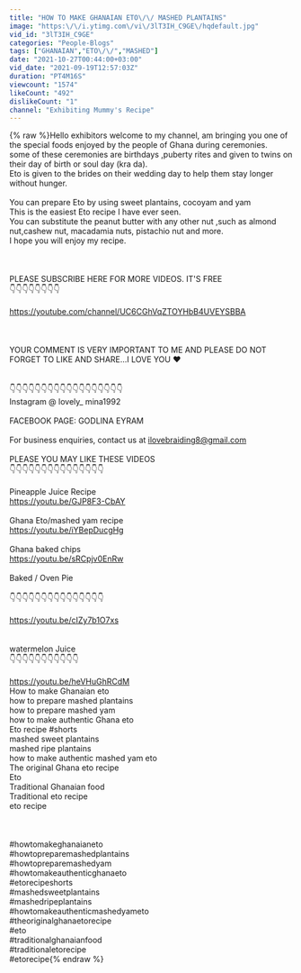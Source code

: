 ```yaml
---
title: "HOW TO MAKE GHANAIAN ETO\/\/ MASHED PLANTAINS"
image: "https:\/\/i.ytimg.com\/vi\/3lT3IH_C9GE\/hqdefault.jpg"
vid_id: "3lT3IH_C9GE"
categories: "People-Blogs"
tags: ["GHANAIAN","ETO\/\/","MASHED"]
date: "2021-10-27T00:44:00+03:00"
vid_date: "2021-09-19T12:57:03Z"
duration: "PT4M16S"
viewcount: "1574"
likeCount: "492"
dislikeCount: "1"
channel: "Exhibiting Mummy's Recipe"
---
```

{% raw %}Hello exhibitors welcome to my channel, am bringing you one of the special foods enjoyed by the people of Ghana during ceremonies. <br />some of these ceremonies are birthdays ,puberty rites and given to twins on their day of birth or soul day (kra da).<br />Eto is given to the brides on their wedding day to help them stay longer without hunger. <br /><br />You can prepare Eto by using sweet plantains, cocoyam and yam<br />This is the easiest Eto recipe I have ever seen. <br />You can substitute the peanut butter with any other nut ,such as almond nut,cashew nut, macadamia nuts, pistachio nut and more.<br />I hope you will enjoy my recipe. <br /><br /><br /><br />PLEASE SUBSCRIBE HERE FOR MORE VIDEOS. IT'S FREE <br />👇👇👇👇👇👇👇👇<br /><br /><a rel="nofollow" target="blank" href="https://youtube.com/channel/UC6CGhVqZTOYHbB4UVEYSBBA">https://youtube.com/channel/UC6CGhVqZTOYHbB4UVEYSBBA</a><br /><br /><br /><br />YOUR COMMENT IS VERY IMPORTANT TO ME AND PLEASE DO NOT FORGET TO LIKE AND SHARE...I LOVE YOU ❤<br /><br /><br />👇👇👇👇👇👇👇👇👇👇👇👇👇👇👇👇👇👇<br />Instagram @ lovely_ mina1992<br /><br />FACEBOOK PAGE: GODLINA EYRAM <br /><br />For business enquiries, contact us at ilovebraiding8@gmail.com <br /><br />PLEASE YOU MAY LIKE THESE VIDEOS <br />👇👇👇👇👇👇👇👇👇👇👇👇👇👇👇<br /><br />Pineapple Juice Recipe <br /><a rel="nofollow" target="blank" href="https://youtu.be/GJP8F3-CbAY">https://youtu.be/GJP8F3-CbAY</a><br /><br />Ghana Eto/mashed yam recipe <br /><a rel="nofollow" target="blank" href="https://youtu.be/iYBepDucgHg">https://youtu.be/iYBepDucgHg</a><br /><br />Ghana baked chips<br /><a rel="nofollow" target="blank" href="https://youtu.be/sRCpjv0EnRw">https://youtu.be/sRCpjv0EnRw</a><br /><br />Baked / Oven Pie<br /><br />👇👇👇👇👇👇👇👇👇👇👇👇👇👇👇<br /><br /><a rel="nofollow" target="blank" href="https://youtu.be/cIZy7b1O7xs">https://youtu.be/cIZy7b1O7xs</a><br /><br /><br />watermelon Juice <br />👇👇👇👇👇👇👇👇👇👇👇<br /><br /><a rel="nofollow" target="blank" href="https://youtu.be/heVHuGhRCdM">https://youtu.be/heVHuGhRCdM</a><br />How to make Ghanaian eto<br />how to prepare mashed plantains <br />how to prepare mashed yam<br />how to make authentic Ghana eto<br />Eto recipe #shorts<br />mashed sweet plantains <br />mashed ripe plantains <br />how to make authentic mashed yam eto<br />The original Ghana eto recipe <br />Eto<br />Traditional Ghanaian food<br />Traditional eto recipe <br />eto recipe <br /><br /><br /><br />#howtomakeghanaianeto<br />#howtopreparemashedplantains <br />#howtopreparemashedyam<br />#howtomakeauthenticghanaeto<br />#etorecipeshorts<br />#mashedsweetplantains <br />#mashedripeplantains <br />#howtomakeauthenticmashedyameto<br />#theoriginalghanaetorecipe <br />#eto<br />#traditionalghanaianfood<br />#traditionaletorecipe <br />#etorecipe{% endraw %}
